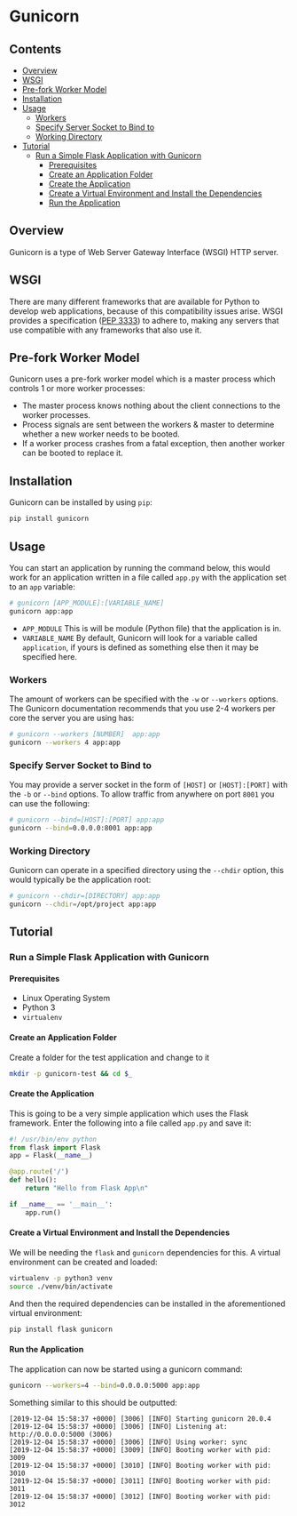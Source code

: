 # Gunicorn

<!--TOC_START-->
## Contents
- [Overview](#overview)
- [WSGI](#wsgi)
- [Pre-fork Worker Model](#prefork-worker-model)
- [Installation](#installation)
- [Usage](#usage)
	- [Workers](#workers)
	- [Specify Server Socket to Bind to](#specify-server-socket-to-bind-to)
	- [Working Directory](#working-directory)
- [Tutorial](#tutorial)
	- [Run a Simple Flask Application with Gunicorn](#run-a-simple-flask-application-with-gunicorn)
		- [Prerequisites](#prerequisites)
		- [Create an Application Folder](#create-an-application-folder)
		- [Create the Application](#create-the-application)
		- [Create a Virtual Environment and Install the Dependencies](#create-a-virtual-environment-and-install-the-dependencies)
		- [Run the Application](#run-the-application)

<!--TOC_END-->
## Overview
Gunicorn is a type of Web Server Gateway Interface (WSGI) HTTP server.

## WSGI
There are many different frameworks that are available for Python to develop web applications, because of this compatibility issues arise.
WSGI provides a specification ([PEP 3333](https://www.python.org/dev/peps/pep-3333)) to adhere to, making any servers that use compatible with any frameworks that also use it.

## Pre-fork Worker Model
Gunicorn uses a pre-fork worker model which is a master process which controls 1 or more worker processes:
- The master process knows nothing about the client connections to the worker processes.
- Process signals are sent between the workers & master to determine whether a new worker needs to be booted.
- If a worker process crashes from a fatal exception, then another worker can be booted to replace it.

## Installation
Gunicorn can be installed by using `pip`:
```bash
pip install gunicorn
```

## Usage
You can start an application by running the command below, this would work for an application written in a file called `app.py` with the application set to an `app` variable:
```bash
# gunicorn [APP_MODULE]:[VARIABLE_NAME]
gunicorn app:app 
```
- `APP_MODULE`
  This is will be module (Python file) that the application is in.
- `VARIABLE_NAME`
  By default, Gunicorn will look for a variable called `application`, if yours is defined as something else then it may be specified here.

### Workers
The amount of workers can be specified with the `-w` or `--workers` options.
The Gunicorn documentation recommends that you use 2-4 workers per core the server you are using has:
```bash
# gunicorn --workers [NUMBER]  app:app
gunicorn --workers 4 app:app
```

### Specify Server Socket to Bind to
You may provide a server socket in the form of `[HOST]` or `[HOST]:[PORT]` with the `-b` or `--bind` options.
To allow traffic from anywhere on port `8001` you can use the following:
```bash
# gunicorn --bind=[HOST]:[PORT] app:app
gunicorn --bind=0.0.0.0:8001 app:app
```

### Working Directory
Gunicorn can operate in a specified directory using the `--chdir` option, this would typically be the application root:
```bash
# gunicorn --chdir=[DIRECTORY] app:app
gunicorn --chdir=/opt/project app:app
```

## Tutorial

### Run a Simple Flask Application with Gunicorn

#### Prerequisites
- Linux Operating System
- Python 3
- `virtualenv`

#### Create an Application Folder
Create a folder for the test application and change to it
```bash
mkdir -p gunicorn-test && cd $_
```

#### Create the Application
This is going to be a very simple application which uses the Flask framework.
Enter the following into a file called `app.py` and save it:
```python
#! /usr/bin/env python
from flask import Flask
app = Flask(__name__)

@app.route('/')
def hello():
    return "Hello from Flask App\n"

if __name__ == '__main__':
    app.run()
```

#### Create a Virtual Environment and Install the Dependencies
We will be needing the `flask` and `gunicorn` dependencies for this.
A virtual environment can be created and loaded:
```bash
virtualenv -p python3 venv
source ./venv/bin/activate
```
And then the required dependencies can be installed in the aforementioned virtual environment:
```bash
pip install flask gunicorn
```

#### Run the Application
The application can now be started using a gunicorn command:
```bash
gunicorn --workers=4 --bind=0.0.0.0:5000 app:app
```
Something similar to this should be outputted:
```text
[2019-12-04 15:58:37 +0000] [3006] [INFO] Starting gunicorn 20.0.4
[2019-12-04 15:58:37 +0000] [3006] [INFO] Listening at: http://0.0.0.0:5000 (3006)
[2019-12-04 15:58:37 +0000] [3006] [INFO] Using worker: sync
[2019-12-04 15:58:37 +0000] [3009] [INFO] Booting worker with pid: 3009
[2019-12-04 15:58:37 +0000] [3010] [INFO] Booting worker with pid: 3010
[2019-12-04 15:58:37 +0000] [3011] [INFO] Booting worker with pid: 3011
[2019-12-04 15:58:37 +0000] [3012] [INFO] Booting worker with pid: 3012
```
